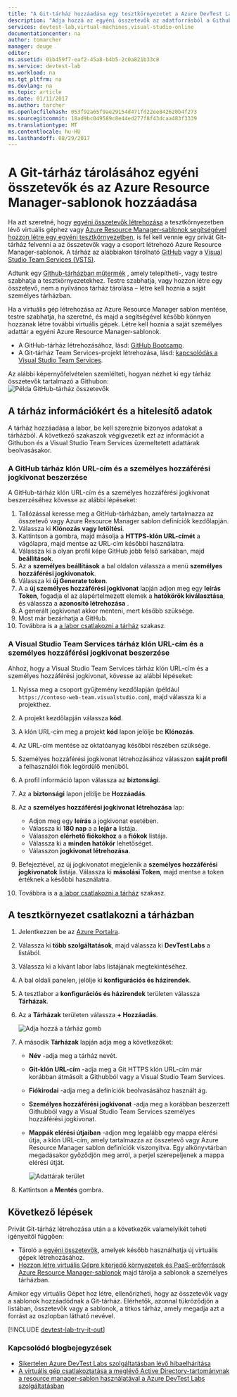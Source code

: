 ```yaml
---
title: "A Git-tárház hozzáadása egy tesztkörnyezetet a Azure DevTest Labs szolgáltatásban |} Microsoft Docs"
description: "Adja hozzá az egyéni összetevők az adatforrásból a Githubból vagy a Visual Studio Team Services Git tára Azure DevTest Labs szolgáltatásban"
services: devtest-lab,virtual-machines,visual-studio-online
documentationcenter: na
author: tomarcher
manager: douge
editor: 
ms.assetid: 01b459f7-eaf2-45a8-b4b5-2c0a821b33c8
ms.service: devtest-lab
ms.workload: na
ms.tgt_pltfrm: na
ms.devlang: na
ms.topic: article
ms.date: 01/11/2017
ms.author: tarcher
ms.openlocfilehash: 053f92a65f9ae29154d471fd22ee842620b4f273
ms.sourcegitcommit: 18ad9bc049589c8e44ed277f8f43dcaa483f3339
ms.translationtype: MT
ms.contentlocale: hu-HU
ms.lasthandoff: 08/29/2017
---
```

# <a name="add-a-git-repository-to-store-custom-artifacts-and-azure-resource-manager-templates"></a>A Git-tárház tárolásához egyéni összetevők és az Azure Resource Manager-sablonok hozzáadása

Ha azt szeretné, hogy [egyéni összetevők létrehozása](devtest-lab-artifact-author.md) a tesztkörnyezetben lévő virtuális géphez vagy [Azure Resource Manager-sablonok segítségével hozzon létre egy egyéni tesztkörnyezetben](devtest-lab-create-environment-from-arm.md), is fel kell vennie egy privát Git-tárház felvenni a az összetevők vagy a csoport létrehozó Azure Resource Manager-sablonok. A tárház az alábbiakon tárolható [GitHub](https://github.com) vagy a [Visual Studio Team Services (VSTS)](https://visualstudio.com).

Adtunk egy [Github-tárházban műtermék](https://github.com/Azure/azure-devtestlab/tree/master/Artifacts) , amely telepítheti-, vagy testre szabhatja a tesztkörnyezetekhez. Testre szabhatja, vagy hozzon létre egy összetevő, nem a nyilvános tárház tárolása – létre kell hoznia a saját személyes tárházban. 

Ha a virtuális gép létrehozása az Azure Resource Manager sablon mentése, testre szabhatja, ha szeretné, és majd a segítségével később könnyen hozzanak létre további virtuális gépek. Létre kell hoznia a saját személyes adattár a egyéni Azure Resource Manager-sablonok.  

* A GitHub-tárház létrehozásához, lásd: [GitHub Bootcamp](https://help.github.com/categories/bootcamp/).
* A Git-tárház Team Services-projekt létrehozása, lásd: [kapcsolódás a Visual Studio Team Services](https://www.visualstudio.com/get-started/setup/connect-to-visual-studio-online).

Az alábbi képernyőfelvételen szemlélteti, hogyan nézhet ki egy tárház összetevők tartalmazó a Githubon:  
![Példa GitHub-tárház összetevők](./media/devtest-lab-add-repo/devtestlab-github-artifact-repo-home.png)

## <a name="get-the-repository-information-and-credentials"></a>A tárház információkért és a hitelesítő adatok
A tárház hozzáadása a labor, be kell szereznie bizonyos adatokat a tárházból. A következő szakaszok végigvezetik ezt az információt a Githubon és a Visual Studio Team Services üzemeltetett adattárak beolvasásakor.

### <a name="get-the-github-repository-clone-url-and-personal-access-token"></a>A GitHub tárház klón URL-cím és a személyes hozzáférési jogkivonat beszerzése
A GitHub-tárház klón URL-cím és a személyes hozzáférési jogkivonat beszerzéséhez kövesse az alábbi lépéseket:

1. Tallózással keresse meg a GitHub-tárházban, amely tartalmazza az összetevő vagy Azure Resource Manager sablon definíciók kezdőlapján.
2. Válassza ki **Klónozás vagy letöltési**.
3. Kattintson a gombra, majd másolja a **HTTPS-klón URL-címét** a vágólapra, majd mentse az URL-cím későbbi használatra.
4. Válassza ki a olyan profil képe GitHub jobb felső sarkában, majd **beállítások**.
5. Az a **személyes beállítások** a bal oldalon válassza a menü **személyes hozzáférési jogkivonatok**.
6. Válassza ki **új Generate token**.
7. A a **új személyes hozzáférési jogkivonat** lapján adjon meg egy **leírás Token**, fogadja el az alapértelmezett elemek a **hatókörök kiválasztása**, és válassza a **azonosító létrehozása** .
8. A generált jogkivonat akkor menteni, mert később szüksége.
9. Most már bezárhatja a GitHub.   
10. Továbbra is a [a labor csatlakozni a tárház](#connect-your-lab-to-the-repository) szakasz.

### <a name="get-the-visual-studio-team-services-repository-clone-url-and-personal-access-token"></a>A Visual Studio Team Services tárház klón URL-cím és a személyes hozzáférési jogkivonat beszerzése
Ahhoz, hogy a Visual Studio Team Services tárház klón URL-cím és a személyes hozzáférési jogkivonat, kövesse az alábbi lépéseket:

1. Nyissa meg a csoport gyűjtemény kezdőlapján (például `https://contoso-web-team.visualstudio.com`), majd válassza ki a projekthez.
2. A projekt kezdőlapján válassza **kód**.
3. A klón URL-cím meg a projekt **kód** lapon jelölje be **Klónozás**.
4. Az URL-cím mentése az oktatóanyag későbbi részében szüksége.
5. Személyes hozzáférési jogkivonat létrehozásához válasszon **saját profil** a felhasználói fiók legördülő menüből.
6. A profil információ lapon válassza az **biztonsági**.
7. Az a **biztonsági** lapon jelölje be **Hozzáadás**.
8. Az a **személyes hozzáférési jogkivonat létrehozása** lap:

   * Adjon meg egy **leírás** a jogkivonat esetében.
   * Válassza ki **180 nap** a a **lejár a** listája.
   * Válasszon **elérhető fiókokhoz** a a **fiókok** listája.
   * Válassza ki a **minden hatókör** lehetőséget.
   * Válasszon **jogkivonat létrehozása**.
9. Befejeztével, az új jogkivonatot megjelenik a **személyes hozzáférési jogkivonatok** listája. Válassza ki **másolási Token**, majd mentse a token értéknek a későbbi használatra.
10. Továbbra is a [a labor csatlakozni a tárház](#connect-your-lab-to-the-repository) szakasz.

## <a name="connect-your-lab-to-the-repository"></a>A tesztkörnyezet csatlakozni a tárházban
1. Jelentkezzen be az [Azure Portalra](http://go.microsoft.com/fwlink/p/?LinkID=525040).
2. Válassza ki **több szolgáltatások**, majd válassza ki **DevTest Labs** a listából.
3. Válassza ki a kívánt labor labs listájának megtekintéséhez.   
4. A bal oldali panelen, jelölje ki **konfigurációs és házirendek**.
5. A tesztlabor a **konfigurációs és házirendek** területen válassza **Tárházak**.
6. Az a **Tárházak** területen válassza **+ Hozzáadás**.

    ![Adja hozzá a tárház gomb](./media/devtest-lab-add-repo/devtestlab-add-repo.png)
7. A második **Tárházak** lapján adja meg a következőket:

   * **Név** -adja meg a tárház nevét.
   * **Git-klón URL-cím** -adja meg a Git HTTPS klón URL-cím már korábban átmásolt a Githubból vagy a Visual Studio Team Services.
   * **Fiókirodai** -adja meg a definíciók beolvasásához használt ág.
   * **Személyes hozzáférési jogkivonat** -adja meg a korábban beszerzett Githubból vagy a Visual Studio Team Services személyes hozzáférési jogkivonat.
   * **Mappák elérési útjaiban** -adjon meg legalább egy mappa elérési útja, a klón URL-cím, amely tartalmazza az összetevő vagy Azure Resource Manager sablon definíciók viszonyítva. Egy alkönyvtárban megadásakor győződjön meg arról, a perjel szerepeljenek a mappa elérési útját.

     ![Adattárak terület](./media/devtest-lab-add-repo/devtestlab-repo-blade.png)
8. Kattintson a **Mentés** gombra.

## <a name="next-steps"></a>Következő lépések
Privát Git-tárház létrehozása után a a következők valamelyikét teheti igényeitől függően:
* Tároló a [egyéni összetevők](devtest-lab-artifact-author.md), amelyek később használhatja új virtuális gépek létrehozásához.
* [Hozzon létre virtuális Gépre kiterjedő környezetek és PaaS-erőforrások Azure Resource Manager-sablonok](devtest-lab-create-environment-from-arm.md) majd tárolja a sablonok a személyes tárházban.

Amikor egy virtuális Gépet hoz létre, ellenőrizheti, hogy az összetevők vagy a sablonok hozzáadódnak a Git-tárház. Elérhetők, azonnal tükröződjön a listában, összetevők vagy a sablonok, a titkos tárház, amely megadja azt a forrást az oszlopban látható nevével. 

[!INCLUDE [devtest-lab-try-it-out](../../includes/devtest-lab-try-it-out.md)]

### <a name="related-blog-posts"></a>Kapcsolódó blogbejegyzések
* [Sikertelen Azure DevTest Labs szolgáltatásban lévő hibaelhárítása](devtest-lab-troubleshoot-artifact-failure.md)
* [A virtuális gép csatlakoztatása a meglévő Active Directory-tartománynak a resource manager-sablon használatával a Azure DevTest Labs szolgáltatásban](http://www.visualstudiogeeks.com/blog/DevOps/Join-a-VM-to-existing-AD-domain-using-ARM-template-AzureDevTestLabs)
